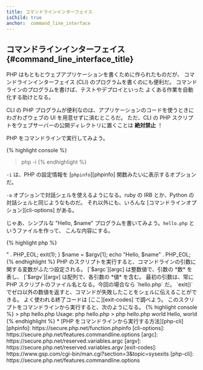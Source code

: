 ```yaml
---
title: コマンドラインインターフェイス
isChild: true
anchor:  command_line_interface
---
```


## コマンドラインインターフェイス {#command_line_interface_title}

PHP はもともとウェブアプリケーションを書くために作られたものだが、
コマンドラインインターフェイス (CLI) のプログラムを書くのにも便利だ。
コマンドラインのプログラムを書けば、テストやデプロイといった
よくある作業を自動化する助けとなる。

CLI の PHP プログラムが便利なのは、アプリケーションのコードを使うときに
わざわざウェブの UI を用意せずに済むところだ。
ただ、CLI の PHP スクリプトをウェブサーバーの公開ディレクトリに置くことは **絶対禁止** ！

PHP をコマンドラインで実行してみよう。

{% highlight console %}
> php -i
{% endhighlight %}

`-i` は、PHP の設定情報を [`phpinfo`][phpinfo] 関数みたいに表示するオプションだ。

`-a` オプションで対話シェルを使えるようになる。ruby の IRB とか、Python の対話シェルと同じようなものだ。
それ以外にも、いろんな [コマンドラインオプション][cli-options] がある。

じゃあ、シンプルな "Hello, $name" プログラムを書いてみよう。`hello.php` というファイルを作って、
こんな内容にする。

{% highlight php %}
<?php
if ($argc !== 2) {
    echo "Usage: php hello.php <name>" . PHP_EOL;
    exit(1);
}
$name = $argv[1];
echo "Hello, $name" . PHP_EOL;
{% endhighlight %}

PHP のスクリプトを実行すると、コマンドラインの引数に関する変数がふたつ設定される。
[`$argc`][argc] は整数値で、引数の *数* を表し、
[`$argv`][argv] は配列で、各引数の *値* を含む。
最初の引数は、常に PHP スクリプトのファイル名となる。今回の場合なら `hello.php` だ。

`exit()` でゼロ以外の数値を返すと、コマンドが失敗したことをシェルに伝えることができる。
よく使われる終了コードは [ここ][exit-codes] で調べよう。

このスクリプトをコマンドラインから実行すると、次のようになる。

{% highlight console %}
> php hello.php
Usage: php hello.php <name>
> php hello.php world
Hello, world
{% endhighlight %}


 * [PHP をコマンドラインから実行する方法][php-cli]

[phpinfo]: https://secure.php.net/function.phpinfo
[cli-options]: https://secure.php.net/features.commandline.options
[argc]: https://secure.php.net/reserved.variables.argc
[argv]: https://secure.php.net/reserved.variables.argv
[exit-codes]: https://www.gsp.com/cgi-bin/man.cgi?section=3&amp;topic=sysexits
[php-cli]: https://secure.php.net/features.commandline.options
